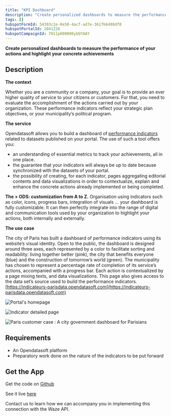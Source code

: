 ```yaml
---
title: "KPI Dashboard"
description: "Create personalized dashboards to measure the performance of your actions and highlight your concrete achievements"
tags: []
hubspotFormId: 54303c2e-0e50-4acf-ad7e-361fb6498df0
hubspotPortalId: 2041226
hubspotCampaignId: 7011p000000ybQYAAY
---
```


**Create personalized dashboards to measure the performance of your actions and highlight your concrete achievements**

## Description

**The context**

Whether you are a community or a company, your goal is to provide an ever higher quality of service to your citizens or customers. For that, you need to evaluate the accomplishment of the actions carried out by your organization. These performance indicators reflect your strategic plan objectives, or your municipality’s political program.

**The service**

Opendatasoft allows you to build a dashboard of [performance indicators](https://www.opendatasoft.com/en/glossary/kpi-key-performance-indicator/) related to datasets published on your portal. The use of such a tool offers you:

- an understanding of essential metrics to track your achievements, all in one place.
- the guarantee that your indicators will always be up to date because synchronized with the datasets of your portal.
- the possibility of creating, for each indicator, pages aggregating editorial contents and data visualizations in order to contextualize, explain and enhance the concrete actions already implemented or being completed.

**The + ODS: customization from A to Z.** Organisation using indicators such as color, icons, progress bars, integration of visuals … your dashboard is fully customizable. It can then perfectly integrate into the range of digital and communication tools used by your organization to highlight your actions, both internally and externally.

**The use case**

The city of Paris has built a dashboard of performance indicators using its website’s visual identity. Open to the public, the dashboard is designed around three axes, each represented by a color to facilitate sorting and readability: living together better (pink), the city that benefits everyone (blue) and the construction of tomorrow’s world (green). The municipality has chosen to represent a percentage rate of completion of its service’s actions, accompanied with a progress bar. Each action is contextualized by a page mixing texts, and data visualizations. This page also gives access to the data set’s source used to build the performance indicators.
[https://indicateurs-parisdata.opendatasoft.com](https://indicateurs-parisdata.opendatasoft.com)

![Portal's homepage](https://odsplus.opendatasoft.com/api/v2/catalog/datasets/ods-plus-content-en/files/a0f632bc730e4976e6221d4f4396f159)

![Indicator detailed page](https://odsplus.opendatasoft.com/api/v2/catalog/datasets/ods-plus-content-en/files/4613ea2e82c1b62ea0d736cce7fbeee1)

![Paris customer case : A city government dashboard for Parisians](https://odsplus.opendatasoft.com/api/v2/catalog/datasets/ods-plus-content-en/files/45d4e282650deee8f338433d9743995e)

## Requirements

- An Opendatasoft platform
- Preparatory work done on the nature of the indicators to be put forward


## Get the App

Get the code on [Github](https://github.com/opendatasoft/odsapps-perfkpi)

See it live [here](https://perfkpi-odsapps.opendatasoft.com/)

Contact us to learn how we can accompany you in implementing this connection with the Waze API.
